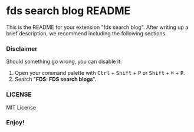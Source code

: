 # fds search blog README

This is the README for your extension "fds search blog". After writing up a brief description, we recommend including the following sections.

### Disclaimer

Should something go wrong, you can disable it:

1. Open your command palette with <kbd>Ctrl</kbd> + <kbd>Shift</kbd> + <kbd>P</kbd> or <kbd>Shift</kbd> + <kbd>⌘</kbd> + <kbd>P</kbd>.
2. Search "**FDS: FDS search blogs**".

### LICENSE

MIT License

### Enjoy!
